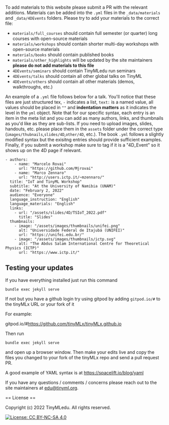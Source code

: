To add materials to this website please submit a PR with the relevant additions. Materials can be added into the ```.yml``` files in the ```_data/materials``` and ```_data/4DEvents``` folders. Please try to add your materials to the correct file:
+ ```materials/full_courses``` should contain full semester (or quarter) long courses with open-source materials
+ ```materials/workshops``` should contain shorter multi-day workshops with open-source materials
+ ```materials/books``` should contain published books
+ ```materials/other_highlights``` will be updated by the site maintainers **please do not add materials to this file**
+ ```4DEvents/seminars``` should contain TinyMLedu run seminars
+ ```4DEvents/talks``` should contain all other global talks on TinyML
+ ```4DEvents/others``` should contain all other materials (demos, walkthroughs, etc.)

An example of a ```.yml``` file follows below for a talk. You'll notice that these files are just structured tex, ```-``` indicates a list, ```text:``` is a named value, all values should be placed in ```""``` and **indentation matters** as it indicates the level in the ```yml``` object. Note that for our specific syntax, each entry is an item in the meta list and you can add as many authors, links, and thumbnails as you'd like as they are sub-lists. If you need to upload images, slides, handouts, etc. please place them in the ```assets``` folder under the correct type (```images/thubnails```,```slides/4D```,```other/4D```, etc.). The book ```.yml``` follows a slightly modified syntax but the exisitng entries should provide sufficient examples. Finally, if you submit a workshop make sure to tag if it is a "4D_Event" so it shows up on the 4D page if relevant.
```
- authors:
    - name: "Marcelo Rovai"
      url: "https://github.com/Mjrovai"
    - name: "Marco Zennaro"
      url: "http://users.ictp.it/~mzennaro/"
  title: "IoT and TinyML Workshop"
  subtitle: "At the University of Namibia (UNAM)"
  date: "February 2, 2022"
  audience: "Everyone"
  language_instruction: "English"
  language_materials: "English"
  links:
    - url: "/assets/slides/4D/TSIoT_2022.pdf"
      title: "Slides"
  thumbnails:
    - image: "/assets/images/thumbnails/unifei.png"
      alt: "Universidade Federal de Itajubá (UNIFEI)"
      url: "https://unifei.edu.br/"
    - image: "/assets/images/thumbnails/ictp.svg"
      alt: "The Abdus Salam International Centre for Theoretical Physics (ICTP)"
      url: "https://www.ictp.it/"
```


## Testing your updates

If you have everything installed just run this command

```
bundle exec jekyll serve
```

If not but you have a github login try using gitpod by adding ```gitpod.io/#``` to the tinyMLx URL or your fork of it

For example:

gitpod.io/#https://github.com/tinyMLx/tinyMLx.github.io

Then run 


```
bundle exec jekyll serve
```

and open up a browser window. Then make your edits live and copy the files you changed to your fork of the tinyMLx repo and send a pull request PR.


A good example of YAML syntax is at    https://spacelift.io/blog/yaml


If you have any questions / comments / concerns please reach out to the site maintainers at edu@tinyml.org.

== License ==

Copyright (c) 2022 TinyMLedu. All rights reserved.

[![License: CC BY-NC-SA 4.0](https://licensebuttons.net/l/by-nc-sa/4.0/80x15.png)](https://creativecommons.org/licenses/by-nc-sa/4.0/)
